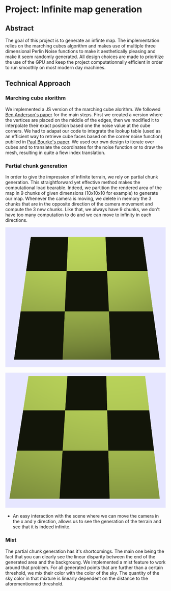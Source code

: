 # Project: Infinite map generation

## Abstract
The goal of this project is to generate an infinte map. The implementation relies on the marching cubes algorithm and makes use of multiple three dimensional Perlin Noise functions to make it aesthetically pleasing and make it seem randomly generated. All design choices are made to prioritize the use of the GPU and keep the project computationnally efficient in order to run smoothly on most modern day machines.

## Technical Approach

### Marching cube alorithm

We implemented a JS version of the marching cube alorithm. We followed [Ben Anderson's paper](https://www.cs.carleton.edu/cs_comps/0405/shape/marching_cubes.html) for the main steps. First we created a version where the vertices are placed on the middle of the edges, then we modified it to interpolate their exact position based one the noise value at the cube corners. We had to adapat our code to integrate the lookup table (used as an efficient way to retrieve cube faces based on the corner noise function) publied in [Paul Bourke's paper](http://paulbourke.net/geometry/polygonise/). We used our own design to iterate over cubes and to translate the coordinates for the noise function or to draw the mesh, resulting in quite a fiew index translation.

### Partial chunk generation

In order to give the impression of infinite terrain, we rely on partial chunk generation. This straightforward yet effective method makes the computational load bearable. Indeed, we partition the rendered area of the map in 9 chunks of given dimensions (10x10x10 for example) to generate our map. Whenever the camera is moving, we delete in memory the 3 chunks that are in the opposite direction of the camera movement and compute the 3 new chunks. Like that, we always have 9 chunks, we don't have too many computation to do and we can move to infinity in each directions.

![Original plane chunks](proposal_template/images/plane1.png)

![Plane chunks generated by moving up](proposal_template/images/plane2.png)

- An easy interaction with the scene where we can move the camera in the x and y direction, allows us to see the generation of the terrain and see that it is indeed infinite.

### Mist
The partial chunk generation has it's shortcomings. The main one being the fact that you can clearly see the linear disparity between the end of the generated area and the backgroung. We implemented a mist feature to work around that problem. For all generated points that are further than a certain threshold, we mix their color with the color of the sky. The quantity of the sky color in that mixture is linearly dependent on the distance to the aforementionned threshold.

